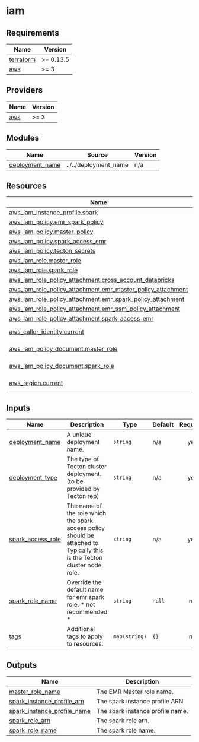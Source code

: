 # iam

<!-- BEGINNING OF PRE-COMMIT-TERRAFORM DOCS HOOK -->
## Requirements

| Name | Version |
|------|---------|
| <a name="requirement_terraform"></a> [terraform](#requirement\_terraform) | >= 0.13.5 |
| <a name="requirement_aws"></a> [aws](#requirement\_aws) | >= 3 |

## Providers

| Name | Version |
|------|---------|
| <a name="provider_aws"></a> [aws](#provider\_aws) | >= 3 |

## Modules

| Name | Source | Version |
|------|--------|---------|
| <a name="module_deployment_name"></a> [deployment\_name](#module\_deployment\_name) | ../../deployment_name | n/a |

## Resources

| Name | Type |
|------|------|
| [aws_iam_instance_profile.spark](https://registry.terraform.io/providers/hashicorp/aws/latest/docs/resources/iam_instance_profile) | resource |
| [aws_iam_policy.emr_spark_policy](https://registry.terraform.io/providers/hashicorp/aws/latest/docs/resources/iam_policy) | resource |
| [aws_iam_policy.master_policy](https://registry.terraform.io/providers/hashicorp/aws/latest/docs/resources/iam_policy) | resource |
| [aws_iam_policy.spark_access_emr](https://registry.terraform.io/providers/hashicorp/aws/latest/docs/resources/iam_policy) | resource |
| [aws_iam_policy.tecton_secrets](https://registry.terraform.io/providers/hashicorp/aws/latest/docs/resources/iam_policy) | resource |
| [aws_iam_role.master_role](https://registry.terraform.io/providers/hashicorp/aws/latest/docs/resources/iam_role) | resource |
| [aws_iam_role.spark_role](https://registry.terraform.io/providers/hashicorp/aws/latest/docs/resources/iam_role) | resource |
| [aws_iam_role_policy_attachment.cross_account_databricks](https://registry.terraform.io/providers/hashicorp/aws/latest/docs/resources/iam_role_policy_attachment) | resource |
| [aws_iam_role_policy_attachment.emr_master_policy_attachment](https://registry.terraform.io/providers/hashicorp/aws/latest/docs/resources/iam_role_policy_attachment) | resource |
| [aws_iam_role_policy_attachment.emr_spark_policy_attachment](https://registry.terraform.io/providers/hashicorp/aws/latest/docs/resources/iam_role_policy_attachment) | resource |
| [aws_iam_role_policy_attachment.emr_ssm_policy_attachment](https://registry.terraform.io/providers/hashicorp/aws/latest/docs/resources/iam_role_policy_attachment) | resource |
| [aws_iam_role_policy_attachment.spark_access_emr](https://registry.terraform.io/providers/hashicorp/aws/latest/docs/resources/iam_role_policy_attachment) | resource |
| [aws_caller_identity.current](https://registry.terraform.io/providers/hashicorp/aws/latest/docs/data-sources/caller_identity) | data source |
| [aws_iam_policy_document.master_role](https://registry.terraform.io/providers/hashicorp/aws/latest/docs/data-sources/iam_policy_document) | data source |
| [aws_iam_policy_document.spark_role](https://registry.terraform.io/providers/hashicorp/aws/latest/docs/data-sources/iam_policy_document) | data source |
| [aws_region.current](https://registry.terraform.io/providers/hashicorp/aws/latest/docs/data-sources/region) | data source |

## Inputs

| Name | Description | Type | Default | Required |
|------|-------------|------|---------|:--------:|
| <a name="input_deployment_name"></a> [deployment\_name](#input\_deployment\_name) | A unique deployment name. | `string` | n/a | yes |
| <a name="input_deployment_type"></a> [deployment\_type](#input\_deployment\_type) | The type of Tecton cluster deployment. (to be provided by Tecton rep) | `string` | n/a | yes |
| <a name="input_spark_access_role"></a> [spark\_access\_role](#input\_spark\_access\_role) | The name of the role which the spark access policy should be attached to. Typically this<br>is the Tecton cluster node role. | `string` | n/a | yes |
| <a name="input_spark_role_name"></a> [spark\_role\_name](#input\_spark\_role\_name) | Override the default name for emr spark role. * not recommended * | `string` | `null` | no |
| <a name="input_tags"></a> [tags](#input\_tags) | Additional tags to apply to resources. | `map(string)` | `{}` | no |

## Outputs

| Name | Description |
|------|-------------|
| <a name="output_master_role_name"></a> [master\_role\_name](#output\_master\_role\_name) | The EMR Master role name. |
| <a name="output_spark_instance_profile_arn"></a> [spark\_instance\_profile\_arn](#output\_spark\_instance\_profile\_arn) | The spark instance profile ARN. |
| <a name="output_spark_instance_profile_name"></a> [spark\_instance\_profile\_name](#output\_spark\_instance\_profile\_name) | The spark instance profile name. |
| <a name="output_spark_role_arn"></a> [spark\_role\_arn](#output\_spark\_role\_arn) | The spark role arn. |
| <a name="output_spark_role_name"></a> [spark\_role\_name](#output\_spark\_role\_name) | The spark role name. |
<!-- END OF PRE-COMMIT-TERRAFORM DOCS HOOK -->
